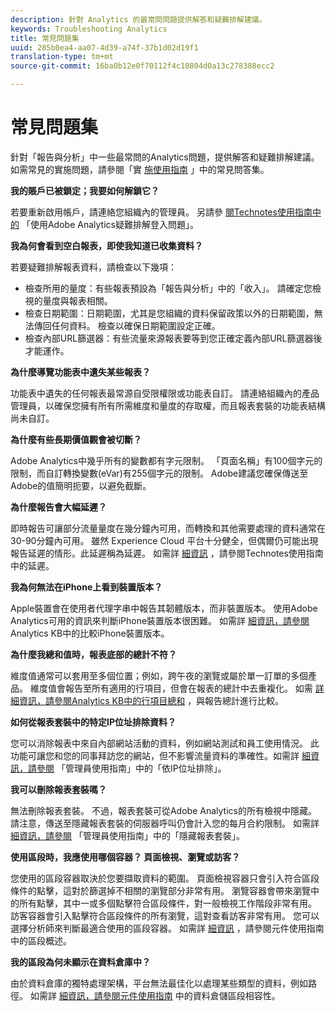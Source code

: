 ```yaml
---
description: 針對 Analytics 的最常問問題提供解答和疑難排解建議。
keywords: Troubleshooting Analytics
title: 常見問題集
uuid: 285b0ea4-aa07-4d39-a74f-37b1d02d19f1
translation-type: tm+mt
source-git-commit: 16ba0b12e0f70112f4c10804d0a13c278388ecc2

---
```



# 常見問題集

針對「報告與分析」中一些最常問的Analytics問題，提供解答和疑難排解建議。 如需常見的實施問題，請參閱「實 [施使用指南](/help/implement/faq.md) 」中的常見問答集。

**我的賬戶已被鎖定；我要如何解鎖它？**

若要重新啟用帳戶，請連絡您組織內的管理員。 另請參 [閱Technotes使用指南中的](/help/technotes/troubleshoot-login.md) 「使用Adobe Analytics疑難排解登入問題」。

**我為何會看到空白報表，即使我知道已收集資料？**

若要疑難排解報表資料，請檢查以下幾項：

* 檢查所用的量度：有些報表預設為「報告與分析」中的「收入」。 請確定您檢視的量度與報表相關。
* 檢查日期範圍：日期範圍，尤其是您組織的資料保留政策以外的日期範圍，無法傳回任何資料。 檢查以確保日期範圍設定正確。
* 檢查內部URL篩選器：有些流量來源報表要等到您正確定義內部URL篩選器後才能運作。

**為什麼導覽功能表中遺失某些報表？**

功能表中遺失的任何報表最常源自受限權限或功能表自訂。 請連絡組織內的產品管理員，以確保您擁有所有所需維度和量度的存取權，而且報表套裝的功能表結構尚未自訂。

**為什麼有些長期價值觀會被切斷？**

Adobe Analytics中幾乎所有的變數都有字元限制。 「頁面名稱」有100個字元的限制，而自訂轉換變數(eVar)有255個字元的限制。 Adobe建議您確保傳送至Adobe的值簡明扼要，以避免截斷。

**為什麼報告會大幅延遲？**

即時報告可讓部分流量量度在幾分鐘內可用，而轉換和其他需要處理的資料通常在30-90分鐘內可用。 雖然 Experience Cloud 平台十分健全，但偶爾仍可能出現報告延遲的情形。此延遲稱為延遲。 如需詳 [細資訊](/help/technotes/latency.md) ，請參閱Technotes使用指南中的延遲。

**我為何無法在iPhone上看到裝置版本？**

Apple裝置會在使用者代理字串中報告其韌體版本，而非裝置版本。 使用Adobe Analytics可用的資訊來判斷iPhone裝置版本很困難。 如需詳 [細資訊，請參閱](https://helpx.adobe.com/analytics/kb/comparing-iphone-device-versions.html) Analytics KB中的比較iPhone裝置版本。

**為什麼我總和值時，報表底部的總計不符？**

維度值通常可以套用至多個位置；例如，跨午夜的瀏覽或屬於單一訂單的多個產品。 維度值會報告至所有適用的行項目，但會在報表的總計中去重複化。 如需 [詳細資訊，請參閱Analytics KB中的行項目總和](https://helpx.adobe.com/analytics/kb/sum-line-items-different-from-total.html) ，與報告總計進行比較。

**如何從報表套裝中的特定IP位址排除資料？**

您可以消除報表中來自內部網站活動的資料，例如網站測試和員工使用情況。 此功能可讓您和您的同事拜訪您的網站，但不影響流量資料的準確性。如需詳 [細資訊，請參閱](/help/admin/admin/exclude-ip.md) 「管理員使用指南」中的「依IP位址排除」。

**我可以刪除報表套裝嗎？**

無法刪除報表套裝。 不過，報表套裝可從Adobe Analytics的所有檢視中隱藏。 請注意，傳送至隱藏報表套裝的伺服器呼叫仍會計入您的每月合約限制。 如需詳 [細資訊，請參閱](/help/admin/company/c-hide-report-suites.md) 「管理員使用指南」中的「隱藏報表套裝」。

**使用區段時，我應使用哪個容器？ 頁面檢視、瀏覽或訪客？**

您使用的區段容器取決於您要擷取資料的範圍。 頁面檢視容器只會引入符合區段條件的點擊，這對於篩選掉不相關的瀏覽部分非常有用。 瀏覽容器會帶來瀏覽中的所有點擊，其中一或多個點擊符合區段條件，對一般檢視工作階段非常有用。 訪客容器會引入點擊符合區段條件的所有瀏覽，這對查看訪客非常有用。 您可以選擇分析師來判斷最適合使用的區段容器。 如需詳 [細資訊](/help/components/c-segmentation/seg-overview.md) ，請參閱元件使用指南中的區段概述。

**我的區段為何未顯示在資料倉庫中？**

由於資料倉庫的獨特處理架構，平台無法最佳化以處理某些類型的資料，例如路徑。 如需詳 [細資訊，請參閱元件使用指南](/help/components/c-segmentation/seg-reference/seg-compatibility.md) 中的資料倉儲區段相容性。
